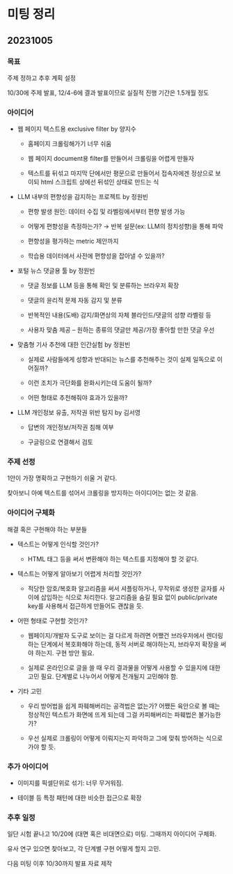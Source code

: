 # 미팅 정리

## 20231005

### 목표

주제 정하고 추후 계획 설정

10/30에 주제 발표, 12/4-6에 결과 발표이므로 실질적 진행 기간은 1.5개월 정도

### 아이디어

- 웹 페이지 텍스트용 exclusive filter by 양지수
  
  - 홈페이지 크롤링해가기 너무 쉬움
  
  - 웹 페이지 document용 filter를 만들어서 크롤링을 어렵게 만들자
  
  - 텍스트를 뒤섞고 마지막 단에서만 평문으로 만들어서 접속자에겐 정상으로 보이되 html 스크립트 상에선 뒤섞인 상태로 만드는 식

- LLM 내부의 편향성을 감지하는 프로젝트 by 정원빈
  
  - 편향 발생 원인: 데이터 수집 및 라벨링에서부터 편향 발생 가능
  
  - 어떻게 편향성을 측정하는가? → 반복 설문(ex: LLM의 정치성향)을 통해 파악
  
  - 편향성을 평가하는 metric 제안까지
  
  - 학습용 데이터에서 사전에 편향성을 잡아낼 수 있을까?

- 포털 뉴스 댓글용 툴 by 정원빈
  
  - 댓글 정보를 LLM 등을 통해 확인 및 분류하는 브라우저 확장
  
  - 댓글의 윤리적 문제 자동 감지 및 분류
  
  - 반복적인 내용(도배) 감지/화면상의 자체 블라인드/댓글의 성향 라벨링 등
  
  - 사용자 맞춤 제공 – 원하는 종류의 댓글만 제공/가장 좋아할 만한 댓글 우선

- 맞춤형 기사 추천에 대한 인간실험 by 정원빈
  
  - 실제로 사람들에게 성향과 반대되는 뉴스를 추천해주는 것이 실제 일독으로 이어질까?
  
  - 이런 조치가 극단화를 완화시키는데 도움이 될까?
  
  - 어떤 형태로 추천해줘야 효과가 있을까?

- LLM 개인정보 유출, 저작권 위반 탐지 by 김서영
  
  - 답변의 개인정보/저작권 침해 여부
  
  - 구글링으로 연결해서 검토

### 주제 선정

1안이 가장 명확하고 구현하기 쉬울 거 같다.

찾아보니 아예 텍스트를 섞어서 크롤링을 방지하는 아이디어는 없는 것 같음.

### 아이디어 구체화

해결 혹은 구현해야 하는 부분들

- 텍스트는 어떻게 인식할 것인가?
  
  - HTML 태그 등을 써서 변환해야 하는 텍스트를 지정해야 할 것 같다.

- 텍스트는 어떻게 알아보기 어렵게 처리할 것인가?
  
  - 적당한 암호/복호화 알고리즘을 써서 셔플링하거나, 무작위로 생성한 글자를 사이에 삽입하는 식으로 처리한다. 알고리즘을 숨길 필요 없이 public/private key를 사용해서 접근하게 만들어도 괜찮을 듯.

- 어떤 형태로 구현할 것인가?
  
  - 웹페이지/개발자 도구로 보이는 걸 다르게 하려면 어쨌건 브라우저에서 렌더링하는 단계에서 복호화해야 하는데, 동적 서버로 해야하는지, 브라우저 확장을 써야 하는지. 구현 방안 필요.
  
  - 실제로 온라인으로 글을 쓸 때 우리 결과물을 어떻게 사용할 수 있을지에 대한 고민 필요. 단계별로 나누어서 어떻게 전개될지 고민해야 함.

- 기타 고민
  
  - 우리 방어법을 쉽게 파훼해버리는 공격법은 없는가? 어쨌든 육안으로 볼 때는 정상적인 텍스트가 화면에 뜨게 되는데 그걸 카피해버리는 파훼법은 불가능한가?
  
  - 우선 실제로 크롤링이 어떻게 이뤄지는지 파악하고 그에 맞춰 방어하는 식으로 가야 할 듯.

### 추가 아이디어

- 이미지를 픽셀단위로 섞기: 너무 무거워짐.

- 테이블 등 특정 패턴에 대한 비슷한 접근으로 확장

### 추후 일정

일단 시험 끝나고 10/20에 (대면 혹은 비대면으로) 미팅. 그때까지 아이디어 구체화.

유사 연구 있으면 찾아보고, 각 단계별 구현 어떻게 할지 고민.

다음 미팅 이후 10/30까지 발표 자료 제작

